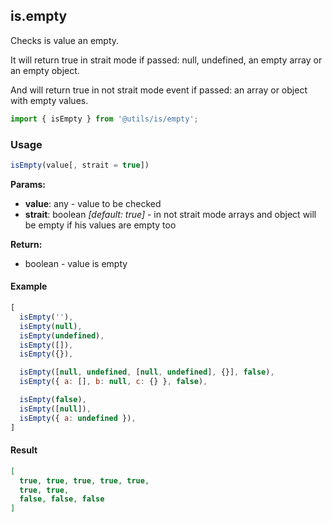 ## is.empty

Checks is value an empty.

It will return true in strait mode if passed: null, undefined, an empty array or an empty object.

And will return true in not strait mode event if passed: an array or object with empty values.


```javascript
import { isEmpty } from '@utils/is/empty';
```

### Usage

```javascript
isEmpty(value[, strait = true])
```

**Params:**

* **value**: any - value to be checked
* **strait**: boolean _[default: true]_ - in not strait mode arrays and object will be empty if his values are empty too

**Return:**

* boolean - value is empty

#### Example

```javascript
[
  isEmpty(''),
  isEmpty(null),
  isEmpty(undefined),
  isEmpty([]),
  isEmpty({}),

  isEmpty([null, undefined, [null, undefined], {}], false),
  isEmpty({ a: [], b: null, c: {} }, false),

  isEmpty(false),
  isEmpty([null]),
  isEmpty({ a: undefined }),
]
```

#### Result

```json
[
  true, true, true, true, true,
  true, true,
  false, false, false
]
```